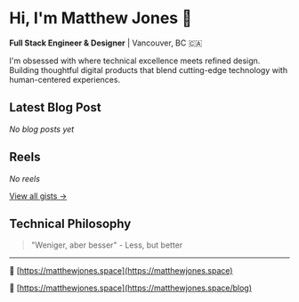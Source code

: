 # Hi, I'm Matthew Jones 👋

**Full Stack Engineer & Designer** | Vancouver, BC 🇨🇦

I'm obsessed with where technical excellence meets refined design. Building thoughtful digital products that blend cutting-edge technology with human-centered experiences.

## Latest Blog Post

<!-- BLOG:START -->
*No blog posts yet*
<!-- BLOG:END -->

## Reels

<!-- REEL:START -->
*No reels*
<!-- REEL:END -->

[View all gists →](https://gist.github.com/hew)

## Technical Philosophy

> "Weniger, aber besser" - Less, but better

--- 

🔗 [https://matthewjones.space](https://matthewjones.space)

📖 [https://matthewjones.space](https://matthewjones.space/blog)

